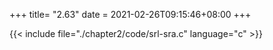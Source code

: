 +++
title= "2.63"
date = 2021-02-26T09:15:46+08:00
+++

{{< include file="./chapter2/code/srl-sra.c" language="c" >}}
